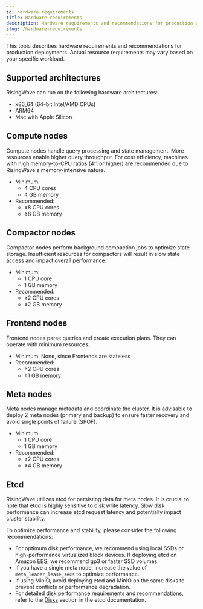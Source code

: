 ```yaml
---
id: hardware-requirements
title: Hardware requirements
description: Hardware requirements and recommendations for production deployments.
slug: /hardware-requirements
---
```

<head>
  <link rel="canonical" href="https://docs.risingwave.com/docs/current/resource-planning/" />
</head>

This topic describes hardware requirements and recommendations for production deployments. Actual resource requirements may vary based on your specific workload.

## Supported architectures

RisingWave can run on the following hardware architectures:

- x86_64 (64-bit Intel/AMD CPUs)
- ARM64
- Mac with Apple Silicon

## Compute nodes

Compute nodes handle query processing and state management. More resources enable higher query throughput. For cost efficiency, machines with high memory-to-CPU ratios (4:1 or higher) are recommended due to RisingWave's memory-intensive nature.

- Minimum:
  - 4 CPU cores
  - 4 GB memory
- Recommended:
  - ≥8 CPU cores
  - ≥8 GB memory

## Compactor nodes

Compactor nodes perform background compaction jobs to optimize state storage. Insufficient resources for compactors will result in slow state access and impact overall performance.

- Minimum:
  - 1 CPU core
  - 1 GB memory
- Recommended:
  - ≥2 CPU cores
  - ≥2 GB memory

## Frontend nodes

Frontend nodes parse queries and create execution plans. They can operate with minimum resources.

- Minimum: None, since Frontends are stateless
- Recommended:
  - ≥2 CPU cores
  - ≥1 GB memory

## Meta nodes

Meta nodes manage metadata and coordinate the cluster. It is advisable to deploy 2 meta nodes (primary and backup) to ensure faster recovery and avoid single points of failure (SPOF).

- Minimum:
  - 1 CPU core
  - 1 GB memory
- Recommended:
  - ≥2 CPU cores
  - ≥4 GB memory

## Etcd

RisingWave utilizes etcd for persisting data for meta nodes. It is crucial to note that etcd is highly sensitive to disk write latency. Slow disk performance can increase etcd request latency and potentially impact cluster stability.

To optimize performance and stability, please consider the following recommendations:

- For optimum disk performance, we recommend using local SSDs or high-performance virtualized block devices. If deploying etcd on Amazon EBS, we recommend gp3 or faster SSD volumes.
- If you have a single meta node, increase the value of `meta_leader_lease_secs` to optimize performance.
- If using MinIO, avoid deploying etcd and MinIO on the same disks to prevent conflicts or performance degradation.
- For detailed disk performance requirements and recommendations, refer to the [Disks](https://etcd.io/docs/v3.3/op-guide/hardware/#disks) section in the etcd documentation.
